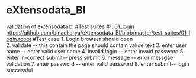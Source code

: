 # eXtensodata_BI
validation of extensodata bi 
#Test suites
  #1. 01_login
      https://github.com/binacharya/eXtensodata_BI/blob/master/test_suites/01_login.robot
        #Test case
          1. Login browser should open </br>
          2. validate -- this contain the page should contain valide text 
          3. enter user name -- enter valid user name
          4. invalid login -- enter invaid password
          5. enter in-correct submit-- press submit 
          6. message -- error messgae validation
          7. enter password -- enter valid password
          8. enter submit-- login successful

